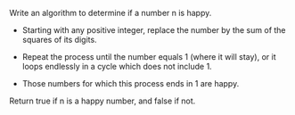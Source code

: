 Write an algorithm to determine if a number n is happy.

- Starting with any positive integer, replace the number by the sum of the squares of its digits.

- Repeat the process until the number equals 1 (where it will stay), or it loops endlessly in a cycle which does not include 1.

- Those numbers for which this process ends in 1 are happy.

Return true if n is a happy number, and false if not.
